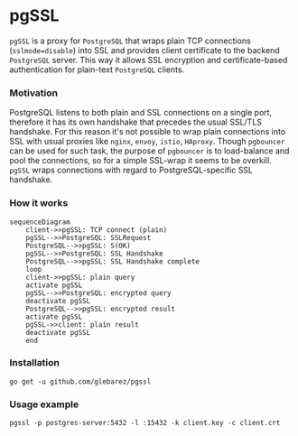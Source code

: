 # pgSSL
```pgSSL``` is a proxy for ```PostgreSQL``` that wraps plain TCP connections (```sslmode=disable```) into SSL and provides client certificate to the backend ```PostgreSQL``` server. This way it allows SSL encryption and certificate-based authentication for plain-text ```PostgreSQL``` clients.

### Motivation
PostgreSQL listens to both plain and SSL connections on a single port, therefore it has its own handshake that precedes the usual SSL/TLS handshake.
For this reason it's not possible to wrap plain connections into SSL with usual proxies like ```nginx```, ```envoy```, ```istio```, ```HAproxy```.
Though ```pgbouncer``` can be used for such task, the purpose of ```pgbouncer``` is to load-balance and pool the connections, so for a simple SSL-wrap it seems to be overkill.
```pgSSL``` wraps connections with regard to PostgreSQL-specific SSL handshake.

### How it works
```mermaid
sequenceDiagram
    client->>pgSSL: TCP connect (plain)
    pgSSL-->>PostgreSQL: SSLRequest
    PostgreSQL-->>pgSSL: S(OK)
    pgSSL-->>PostgreSQL: SSL Handshake
    PostgreSQL-->>pgSSL: SSL Handshake complete
    loop
    client->>pgSSL: plain query
    activate pgSSL
    pgSSL-->>PostgreSQL: encrypted query
    deactivate pgSSL
    PostgreSQL-->>pgSSL: encrypted result
    activate pgSSL
    pgSSL->>client: plain result
    deactivate pgSSL
    end
```

### Installation
```go get -u github.com/glebarez/pgssl```

### Usage example
```pgssl -p postgres-server:5432 -l :15432 -k client.key -c client.crt```
